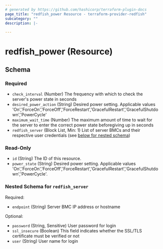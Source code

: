 ```yaml
---
# generated by https://github.com/hashicorp/terraform-plugin-docs
page_title: "redfish_power Resource - terraform-provider-redfish"
subcategory: ""
description: |-
  
---
```


# redfish_power (Resource)





<!-- schema generated by tfplugindocs -->
## Schema

### Required

- `check_interval` (Number) The frequency with which to check the server's power state in seconds
- `desired_power_action` (String) Desired power setting. Applicable values 'On','ForceOn','ForceOff','ForceRestart','GracefulRestart','GracefulShutdown','PowerCycle'
- `maximum_wait_time` (Number) The maximum amount of time to wait for the server to enter the correct power state beforegiving up in seconds
- `redfish_server` (Block List, Min: 1) List of server BMCs and their respective user credentials (see [below for nested schema](#nestedblock--redfish_server))

### Read-Only

- `id` (String) The ID of this resource.
- `power_state` (String) Desired power setting. Applicable values 'On','ForceOn','ForceOff','ForceRestart','GracefulRestart','GracefulShutdown','PowerCycle'.

<a id="nestedblock--redfish_server"></a>
### Nested Schema for `redfish_server`

Required:

- `endpoint` (String) Server BMC IP address or hostname

Optional:

- `password` (String, Sensitive) User password for login
- `ssl_insecure` (Boolean) This field indicates whether the SSL/TLS certificate must be verified or not
- `user` (String) User name for login


